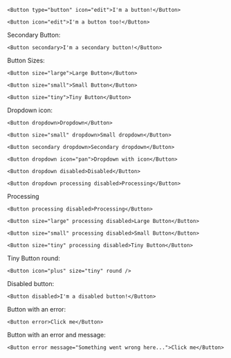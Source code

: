 ```
<Button type="button" icon="edit">I'm a button!</Button>
```
```
<Button icon="edit">I'm a button too!</Button>
```
Secondary Button:
```
<Button secondary>I'm a secondary button!</Button>
```

Button Sizes:
```
<Button size="large">Large Button</Button>
```
```
<Button size="small">Small Button</Button>
```
```
<Button size="tiny">Tiny Button</Button>
```

Dropdown icon:
```
<Button dropdown>Dropdown</Button>
```
```
<Button size="small" dropdown>Small dropdown</Button>
```
```
<Button secondary dropdown>Secondary dropdown</Button>
```
```
<Button dropdown icon="pan">Dropdown with icon</Button>
```
```
<Button dropdown disabled>Disabled</Button>
```
```
<Button dropdown processing disabled>Processing</Button>
```


Processing
```
<Button processing disabled>Processing</Button>
```
```
<Button size="large" processing disabled>Large Button</Button>
```
```
<Button size="small" processing disabled>Small Button</Button>
```
```
<Button size="tiny" processing disabled>Tiny Button</Button>
```


Tiny Button round:

```
<Button icon="plus" size="tiny" round />
```

Disabled button:

```
<Button disabled>I'm a disabled button!</Button>
```

Button with an error:

```
<Button error>Click me</Button>
```

Button with an error and message:

```
<Button error message="Something went wrong here...">Click me</Button>
```
